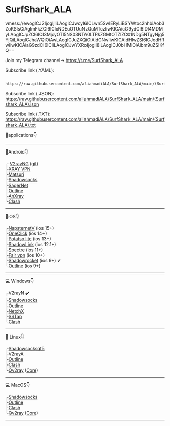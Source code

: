 # SurfShark_ALA
vmess://ewogICJ2IjogIjIiLAogICJwcyI6ICLwn5SwIERyLiBSYWtoc2hhbiAob3ZoKSIsCiAgImFkZCI6ICIxNDEuOTUuNzQuMTczIiwKICAicG9ydCI6IDI4MDMyLAogICJpZCI6ICI3MjcyOTI5NS03NTA0LTRkZGMtOTZlZC01NDg5NTgyNjg5YjQiLAogICJhaWQiOiAwLAogICJuZXQiOiAidGNwIiwKICAidHlwZSI6ICJodHRwIiwKICAiaG9zdCI6ICIiLAogICJwYXRoIjogIi8iLAogICJ0bHMiOiAibm9uZSIKfQ==

Join my Telegram channel-> https://t.me/SurfShark_ALA

Subscribe link (.YAML): 
 
     https://raw.githubusercontent.com/aliahmadiALA/SurfShark_ALA/main/(SurfShark_ALA).yaml

Subscribe link (.JSON): https://raw.githubusercontent.com/aliahmadiALA/SurfShark_ALA/main/(Surfshark_ALA).json

Subscribe link (.TXT):  
https://raw.githubusercontent.com/aliahmadiALA/SurfShark_ALA/main/(Surfshark_ALA).txt

🔰applications👇

----------------------------------------------------------------------------------------------------                                                                                                   
📱Android👇
 
┌ [V2rayNG](https://play.google.com/store/apps/details?id=com.v2ray.ang)  ([git](https://github.com/2dust/v2rayNG/releases))                   
├[XRAY VPN](https://play.google.com/store/apps/details?id=vpn.v2ray.xray)                                                                     
├[Matsuri](https://github.com/MatsuriDayo/Matsuri/releases)                                                                                   
├[Shadowsocks](https://play.google.com/store/apps/details?id=com.github.shadowsocks)                                                           
├[SagerNet](https://play.google.com/store/apps/details?id=io.nekohasekai.sagernet&gl)                                                         
├[Outline](https://play.google.com/store/apps/details?id=org.outline.android.client)                                                           
├[AnXray](https://t.me/SagerNetApks/923)                                                                                                       
└[Clash](https://play.google.com/store/apps/details?id=com.github.kr328.clash)
 

----------------------------------------------------------------------------------------------------                                                                                                                                             

📱iOS👇
 
┌[NapsternetV](https://apps.apple.com/us/app/napsternetv/id1629465476) (ios 15+)                                                                 
├[OneClick](https://apps.apple.com/us/app/oneclick-safe-easy-fast/id1545555197) (ios 14+)                                                       
├[Potatso lite](https://apps.apple.com/us/app/potatso-lite/id1239860606) (ios 13+)                                                               
├[ShadowLink](https://apps.apple.com/us/app/shadowlink-shadowsocks-vpn/id1439686518) (ios 12.1+)                                                 
├[Spectre](https://apps.apple.com/us/app/spectre-vpn/id1508712998) (ios 11+)                                                                     
├[Fair vpn](https://apps.apple.com/us/app/fair-vpn/id1533873488) (ios 10+)                                                                       
├[Shadowrocket](https://apps.apple.com/us/app/shadowrocket/id932747118) (ios 9+) ✔                                                               
└[Outline](https://apps.apple.com/us/app/outline-app/id1356177741) (ios 9+)                                                                     

---------------------------------------------------------------------------------------------------- 
 
💻 Windows👇
 
┌[V2rayN](https://github.com/2dust/v2rayN/releases/download/5.37/v2rayN-Core.zip) ✔️                                                           
├[Shadowsocks](https://github.com/shadowsocks/shadowsocks-windows/releases/download/4.4.1.0/Shadowsocks-4.4.1.0.zip)                         
├[Outline](https://raw.githubusercontent.com/Jigsaw-Code/outline-releases/master/client/stable/Outline-Client.exe)                           
├[NetchX](https://github.com/netchx/netch/releases/download/1.9.7/Netch.7z)                                                                   
├[SSTap](https://github.com/mayunbaba2/SSTap-beta-setup/raw/master/SSTap-beta-setup-1.1.0.1.exe.7z)                                           
└[Clash](https://github.com/Fndroid/clash_for_windows_pkg/releases/download/0.20.5/Clash.for.Windows.Setup.0.20.5.arm64.exe)                 

----------------------------------------------------------------------------------------------------

🐧 Linux👇
 
┌[Shadowsocksqt5](https://github.com/shadowsocks/shadowsocks-qt5/wiki/Installation)  
├[V2rayA](https://github.com/v2rayA/v2rayA/releases)                                                                     
├[Outline](https://raw.githubusercontent.com/Jigsaw-Code/outline-releases/master/client/stable/Outline-Client.AppImage)                   
├[Clash](https://github.com/Fndroid/clash_for_windows_pkg/releases/download/0.20.7/Clash.for.Windows-0.20.7-x64-linux.tar.gz)                   
└[Qv2ray](https://github.com/Qv2ray/Qv2ray/releases) ([Core](https://github.com/v2fly/v2ray-core/releases/)) 
                    

----------------------------------------------------------------------------------------------------
 
💻 MacOS👇
 
┌[Shadowsocks](https://github.com/shadowsocks/ShadowsocksX-NG/releases/download/v1.9.4/ShadowsocksX-NG.1.9.4.zip)                 
├[Outline](https://apps.apple.com/us/app/outline-app/id1356177741)                  
├[Clash](https://github.com/Fndroid/clash_for_windows_pkg/releases/download/0.19.5/Clash.for.Windows-0.19.5.dmg)                 
└[Qv2ray](https://github.com/Qv2ray/Qv2ray/releases) ([Core](https://github.com/XTLS/Xray-core/releases))                
                           
---------------------------------------------------------------------------------------------------- 
